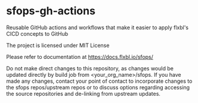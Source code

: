 # sfops-gh-actions

Reusable GitHub actions and workflows that make it easier to apply flxbl's CICD concepts to GitHub

The project is licensed under MIT License

Please refer to documentation at <https://docs.flxbl.io/sfops/>

Do not make direct changes to this repository, as changes would be updated directly by build job from <your_org_name>/sfops. If you have made any changes, contact your point of contact to incorporate changes to the sfops repos/upstream repos or to discuss options regarding accessing the source repositories and de-linking from upstream updates. 